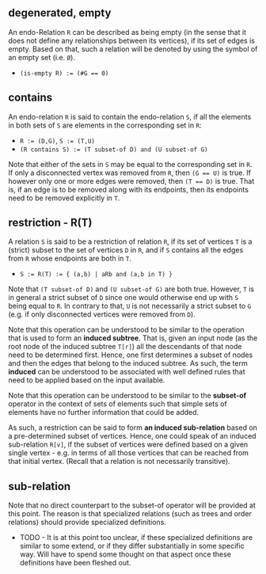 
<!-- ======================================================================= -->
## degenerated, empty

An endo-Relation `R` can be described as being empty (in the sense that it
does not define any relationships between its vertices), if its set of edges
is empty. Based on that, such a relation will be denoted by using the symbol
of an empty set (i.e. `Ø`).

* `(is-empty R) := (#G == 0)`

<!-- ======================================================================= -->
## contains

An endo-relation `R` is said to contain the endo-relation `S`, if all the
elements in both sets of `S` are elements in the corresponding set in `R`:

* `R := (D,G)`, `S := (T,U)`
* `(R contains S) := (T subset-of D) and (U subset-of G)`

Note that either of the sets in `S` may be equal to the corresponding set in
`R`. If only a disconnected vertex was removed from `R`, then `(G == U)` is
true. If however only one or more edges were removed, then `(T == D)` is true.
That is, if an edge is to be removed along with its endpoints, then its
endpoints need to be removed explicitly in `T`.

<!-- ======================================================================= -->
## restriction - R(T)

A relation `S` is said to be a restriction of relation `R`, if its set of
vertices `T` is a (strict) subset to the set of vertices `D` in `R`, and
if `S` contains all the edges from `R` whose endpoints are both in `T`.

* `S := R(T) := { (a,b) | aRb and (a,b in T) }`

Note that `(T subset-of D)` and `(U subset-of G)` are both true. However, `T`
is in general a strict subset of `D` since one would otherwise end up with `S`
being equal to `R`. In contrary to that, `U` is not necessarily a strict subset
to `G` (e.g. if only disconnected vertices were removed from `D`).

Note that this operation can be understood to be similar to the operation that
is used to form an **induced subtree**. That is, given an input node (as the
root node of the induced subtree `T[r]`) all the descendants of that node need
to be determined first. Hence, one first determines a subset of nodes and then
the edges that belong to the induced subtree. As such, the term **induced** can
be understood to be associated with well defined rules that need to be applied
based on the input available.

Note that this operation can be understood to be similar to the **subset-of**
operator in the context of sets of elements such that simple sets of elements
have no further information that could be added.

As such, a restriction can be said to form **an induced sub-relation** based
on a pre-determined subset of vertices. Hence, one could speak of an induced
sub-relation `R[v]`, if the subset of vertices were defined based on a given
single vertex - e.g. in terms of all those vertices that can be reached from
that initial vertex. (Recall that a relation is not necessarily transitive).

<!-- ======================================================================= -->
## sub-relation

Note that no direct counterpart to the subset-of operator will be provided
at this point. The reason is that specialized relations (such as trees and
order relations) should provide specialized definitions.

- TODO - It is at this point too unclear, if these specialized definitions
are similar to some extend, or if they differ substantially in some specific
way. Will have to spend some thought on that aspect once these definitions
have been fleshed out.

